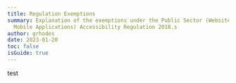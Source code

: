 ```yaml
---
title: Regulation Exemptions
summary: Explanation of the exemptions under the Public Sector (Websites and
  Mobile Applications) Accessibility Regulation 2018.s
author: grhodes
date: 2023-01-20
toc: false
isGuide: true
---
```

test